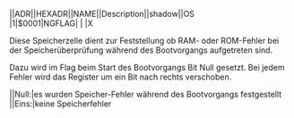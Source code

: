 ||ADR||HEXADR||NAME||Description||shadow||OS  
|1|$0001|NGFLAG| | |X  
  
Diese Speicherzelle dient zur Feststellung ob RAM- oder ROM-Fehler bei der Speicherüberprüfung während des Bootvorgangs aufgetreten sind.  
  
Dazu wird im Flag beim Start des Bootvorgangs Bit Null gesetzt. Bei jedem Fehler wird das Register um ein Bit nach rechts verschoben.  
  
||Null:|es wurden Speicher-Fehler während des Bootvorgangs festgestellt  
||Eins:|keine Speicherfehler  
